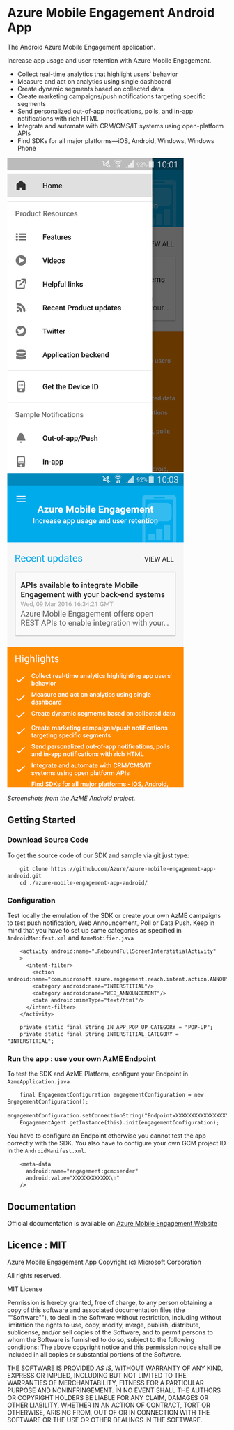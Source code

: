 # Azure Mobile Engagement Android App

The Android Azure Mobile Engagement application.

Increase app usage and user retention with Azure Mobile Engagement.

- Collect real-time analytics that highlight users’ behavior
- Measure and act on analytics using single dashboard
- Create dynamic segments based on collected data
- Create marketing campaigns/push notifications targeting specific segments
- Send personalized out-of-app notifications, polls, and in-app notifications with rich HTML
- Integrate and automate with CRM/CMS/IT systems using open-platform APIs
- Find SDKs for all major platforms—iOS, Android, Windows, Windows Phone

![image](./AzME_Demo.png) ![image](./AzME_Demo2.png)

*Screenshots from the AzME Android project.*

## Getting Started

### Download Source Code

To get the source code of our SDK and sample via git just type:

```
    git clone https://github.com/Azure/azure-mobile-engagement-app-android.git
    cd ./azure-mobile-engagement-app-android/
```

### Configuration

Test locally the emulation of the SDK or create your own AzME campaigns to test push notification, Web Announcement, Poll or Data Push. Keep in mind that you have to set up same categories as specified in `AndroidManifest.xml` and `AzmeNotifier.java`


```
    <activity android:name=".ReboundFullScreenInterstitialActivity"
    >
      <intent-filter>
        <action android:name="com.microsoft.azure.engagement.reach.intent.action.ANNOUNCEMENT"/>
        <category android:name="INTERSTITIAL"/>
        <category android:name="WEB_ANNOUNCEMENT"/>
        <data android:mimeType="text/html"/>
      </intent-filter>
    </activity>
```

```
    private static final String IN_APP_POP_UP_CATEGORY = "POP-UP";
    private static final String INTERSTITIAL_CATEGORY = "INTERSTITIAL";
```

### Run the app : use your own AzME Endpoint

To test the SDK and AzME Platform, configure your Endpoint in `AzmeApplication.java`

```
    final EngagementConfiguration engagementConfiguration = new EngagementConfiguration();
    engagementConfiguration.setConnectionString("Endpoint=XXXXXXXXXXXXXXXX");
    EngagementAgent.getInstance(this).init(engagementConfiguration);
```

You have to configure an Endpoint otherwise you cannot test the app correctly with the SDK. You also have to configure your own GCM project ID in the `AndroidManifest.xml`.

```
    <meta-data
      android:name="engagement:gcm:sender"
      android:value="XXXXXXXXXXXX\n"
    />
```

## Documentation

Official documentation is available on [Azure Mobile Engagement Website](https://azure.microsoft.com/en-us/documentation/services/mobile-engagement/)

## Licence : MIT

Azure Mobile Engagement App
Copyright (c) Microsoft Corporation

All rights reserved.

MIT License

Permission is hereby granted, free of charge, to any person obtaining a copy of this software and associated documentation files (the ""Software""), to deal in the Software without restriction, including without limitation the rights to use, copy, modify, merge, publish, distribute, sublicense, and/or sell copies of the Software, and to permit persons to whom the Software is furnished to do so, subject to the following conditions:
The above copyright notice and this permission notice shall be included in all copies or substantial portions of the Software.

THE SOFTWARE IS PROVIDED *AS IS*, WITHOUT WARRANTY OF ANY KIND, EXPRESS OR IMPLIED, INCLUDING BUT NOT LIMITED TO THE WARRANTIES OF MERCHANTABILITY, FITNESS FOR A PARTICULAR PURPOSE AND NONINFRINGEMENT. IN NO EVENT SHALL THE AUTHORS OR COPYRIGHT HOLDERS BE LIABLE FOR ANY CLAIM, DAMAGES OR OTHER LIABILITY, WHETHER IN AN ACTION OF CONTRACT, TORT OR OTHERWISE, ARISING FROM, OUT OF OR IN CONNECTION WITH THE SOFTWARE OR THE USE OR OTHER DEALINGS IN THE SOFTWARE.
